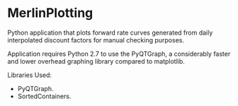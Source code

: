 # MerlinPlotting
Python application that plots forward rate curves generated from daily interpolated discount factors for manual checking purposes. 

Application requires Python 2.7 to use the PyQTGraph, a considerably faster and lower overhead graphing library compared to matplotlib.

Libraries Used:

* PyQTGraph.
* SortedContainers.
